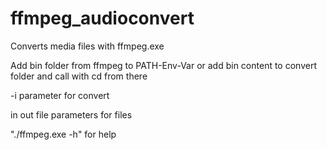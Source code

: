 # ffmpeg_audioconvert
Converts media files with ffmpeg.exe


Add bin folder from ffmpeg to PATH-Env-Var
or add bin content to convert folder and call with cd from there

-i parameter for convert

in out file parameters for files

"./ffmpeg.exe -h" for help

